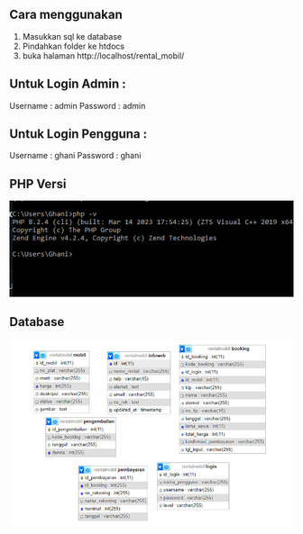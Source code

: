 
## Cara menggunakan

1. Masukkan sql ke database
2. Pindahkan folder ke htdocs
3. buka halaman http://localhost/rental_mobil/

## Untuk Login Admin :

Username : admin
Password : admin 

## Untuk Login Pengguna :

Username : ghani
Password : ghani

## PHP Versi
<img src="./phpversi.PNG">

## Database
<img src="./database.PNG">



